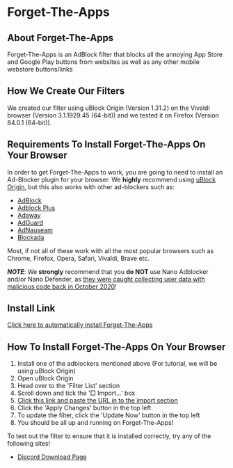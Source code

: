 # Forget-The-Apps

## About Forget-The-Apps
Forget-The-Apps is an AdBlock filter that blocks all the annoying App Store and Google Play buttons from websites as well as any other mobile webstore buttons/links

## How We Create Our Filters
We created our filter using uBlock Origin (Version 1.31.2) on the Vivaldi browser (Version 3.1.1929.45 (64-bit)) and we tested it on Firefox (Version 84.0.1 (64-bit)).

## Requirements To Install Forget-The-Apps On Your Browser
In order to get Forget-The-Apps to work, you are going to need to install an Ad-Blocker plugin for your browser. We **highly** recommend using [uBlock Origin](https://github.com/gorhill/uBlock), but this also works with other ad-blockers such as:

 - [AdBlock](https://getadblock.com/)
 - [Adblock Plus](https://adblockplus.org/)
 - [Adaway](https://adaway.org/)
 - [AdGuard](https://adguard.com/)
 - [AdNauseam](https://adnauseam.io/)
 - [Blockada](https://blokada.org/)

Most, if not all of these work with all the most popular browsers such as Chrome, Firefox, Opera, Safari, Vivaldi, Brave etc.

***NOTE***: We **strongly** recommend that you **do NOT** use Nano Adblocker and/or Nano Defender, as [they were caught collecting user data with malicious code back in October 2020](https://www.zdnet.com/article/google-removes-two-chrome-ad-blockers-caught-collecting-user-data/)!

## Install Link

[Click here to automatically install Forget-The-Apps](abp:subscribe?location=https://raw.githubusercontent.com/FinleyGomez/forget-the-apps/main/Forget-The-Apps.txt)

## How To Install Forget-The-Apps On Your Browser

 1. Install one of the adblockers mentioned above (For tutorial, we will be using uBlock Origin)
 2. Open uBlock Origin
 3. Head over to the 'Filter List' section
 4. Scroll down and tick the '□ Import...' box
 5. [Click this link and paste the URL in to the import section](https://raw.githubusercontent.com/FinleyGomez/forget-the-apps/main/Forget-The-Apps.txt)
 6. Click the 'Apply Changes' button in the top left
 7. To update the filter, click the 'Update Now' button in the top left
 8. You should be all up and running on Forget-The-Apps!
 
 To test out the filter to ensure that it is installed correctly, try any of the following sites!
 
  - [Discord Download Page](https://discord.com/download)

